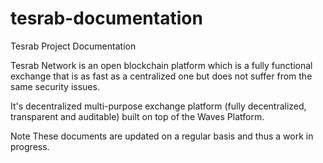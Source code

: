 # tesrab-documentation
Tesrab Project Documentation

Tesrab Network is an open blockchain platform which is a fully functional exchange that is as fast as a centralized one but does not suffer from the same security issues.

It's decentralized multi-purpose exchange platform (fully decentralized, transparent and auditable) built on top of the Waves Platform.

Note These documents are updated on a regular basis and thus a work in progress.

